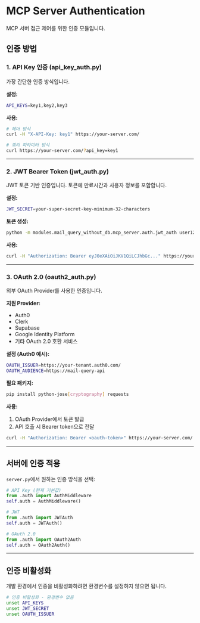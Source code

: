 # MCP Server Authentication

MCP 서버 접근 제어를 위한 인증 모듈입니다.

## 인증 방법

### 1. API Key 인증 (api_key_auth.py)

가장 간단한 인증 방식입니다.

**설정:**
```bash
API_KEYS=key1,key2,key3
```

**사용:**
```bash
# 헤더 방식
curl -H "X-API-Key: key1" https://your-server.com/

# 쿼리 파라미터 방식
curl https://your-server.com/?api_key=key1
```

---

### 2. JWT Bearer Token (jwt_auth.py)

JWT 토큰 기반 인증입니다. 토큰에 만료시간과 사용자 정보를 포함합니다.

**설정:**
```bash
JWT_SECRET=your-super-secret-key-minimum-32-characters
```

**토큰 생성:**
```bash
python -m modules.mail_query_without_db.mcp_server.auth.jwt_auth user123
```

**사용:**
```bash
curl -H "Authorization: Bearer eyJ0eXAiOiJKV1QiLCJhbGc..." https://your-server.com/
```

---

### 3. OAuth 2.0 (oauth2_auth.py)

외부 OAuth Provider를 사용한 인증입니다.

**지원 Provider:**
- Auth0
- Clerk
- Supabase
- Google Identity Platform
- 기타 OAuth 2.0 호환 서비스

**설정 (Auth0 예시):**
```bash
OAUTH_ISSUER=https://your-tenant.auth0.com/
OAUTH_AUDIENCE=https://mail-query-api
```

**필요 패키지:**
```bash
pip install python-jose[cryptography] requests
```

**사용:**
1. OAuth Provider에서 토큰 발급
2. API 호출 시 Bearer token으로 전달

```bash
curl -H "Authorization: Bearer <oauth-token>" https://your-server.com/
```

---

## 서버에 인증 적용

`server.py`에서 원하는 인증 방식을 선택:

```python
# API Key (현재 기본값)
from .auth import AuthMiddleware
self.auth = AuthMiddleware()

# JWT
from .auth import JWTAuth
self.auth = JWTAuth()

# OAuth 2.0
from .auth import OAuth2Auth
self.auth = OAuth2Auth()
```

---

## 인증 비활성화

개발 환경에서 인증을 비활성화하려면 환경변수를 설정하지 않으면 됩니다.

```bash
# 인증 비활성화 - 환경변수 없음
unset API_KEYS
unset JWT_SECRET
unset OAUTH_ISSUER
```
